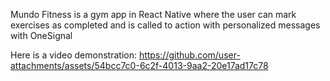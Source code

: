 Mundo Fitness is a gym app in React Native where the user can mark exercises as completed and is called to action with personalized messages with OneSignal

Here is a video demonstration:
https://github.com/user-attachments/assets/54bcc7c0-6c2f-4013-9aa2-20e17ad17c78

